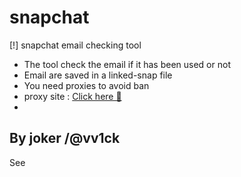 # snapchat
[!] snapchat email checking tool
- The tool check the email if it has     been used or not
- Email are saved in a linked-snap file
- You need proxies to avoid ban
- proxy site : <a href="https://proxyscrape.com/free-proxy-list">Click here 🏓</a>
-
By joker /@vv1ck
-
See
